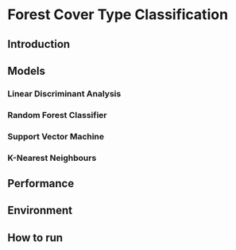 # Forest Cover Type Classification

## Introduction

## Models
### Linear Discriminant Analysis
### Random Forest Classifier
### Support Vector Machine
### K-Nearest Neighbours

## Performance

## Environment

## How to run
